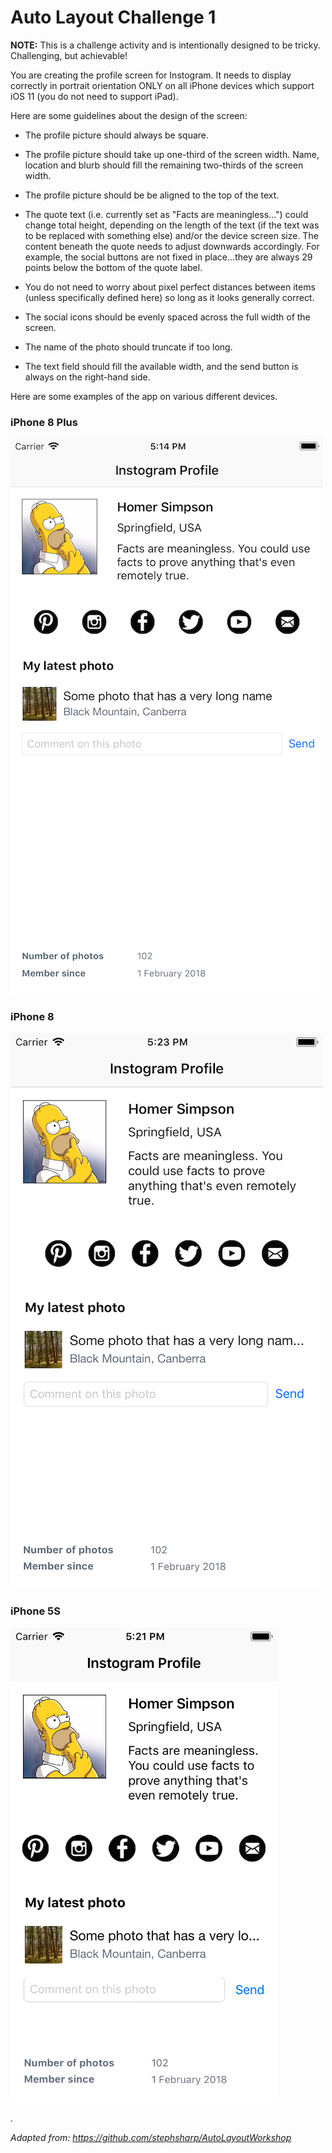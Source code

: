 # Auto Layout Challenge 1

**NOTE:** This is a challenge activity and is intentionally designed to be tricky. Challenging, but achievable!

You are creating the profile screen for Instogram. It needs to display correctly in portrait orientation ONLY on all iPhone devices which support iOS 11 (you do not need to support iPad).

Here are some guidelines about the design of the screen:

* The profile picture should always be square.

* The profile picture should take up one-third of the screen width. Name, location and blurb should fill the remaining two-thirds of the screen width.

* The profile picture should be be aligned to the top of the text.

* The quote text (i.e. currently set as "Facts are meaningless...") could change total height, depending on the length of the text (if the text was to be replaced with something else) and/or the device screen size. The content beneath the quote needs to adjust downwards accordingly. For example, the social buttons are not fixed in place...they are always 29 points below the bottom of the quote label.

* You do not need to worry about pixel perfect distances between items (unless specifically defined here) so long as it looks generally correct.

* The social icons should be evenly spaced across the full width of the screen.

* The name of the photo should truncate if too long.

* The text field should fill the available width, and the send button is always on the right-hand side.

Here are some examples of the app on various different devices.

### iPhone 8 Plus

<kbd>
  <img src="iPhone8Plus.png">
</kbd>

### iPhone 8

<kbd>
  <img src="iPhone8.png">
</kbd>

### iPhone 5S

<kbd>
  <img src="iPhone5S.png">
</kbd>

.

*Adapted from: https://github.com/stephsharp/AutoLayoutWorkshop*